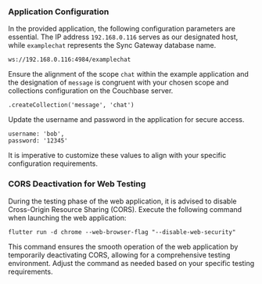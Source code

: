 ### Application Configuration

In the provided application, the following configuration parameters are essential. The IP address `192.168.0.116` serves as our designated host, while `examplechat` represents the Sync Gateway database name.

```
ws://192.168.0.116:4984/examplechat
```

Ensure the alignment of the scope `chat` within the example application and the designation of `message` is congruent with your chosen scope and collections configuration on the Couchbase server.

```
.createCollection('message', 'chat')
```

Update the username and password in the application for secure access.

```
username: 'bob',
password: '12345'
```

It is imperative to customize these values to align with your specific configuration requirements.

### CORS Deactivation for Web Testing

During the testing phase of the web application, it is advised to disable Cross-Origin Resource Sharing (CORS). Execute the following command when launching the web application:

``` 
flutter run -d chrome --web-browser-flag "--disable-web-security"
```

This command ensures the smooth operation of the web application by temporarily deactivating CORS, allowing for a comprehensive testing environment. Adjust the command as needed based on your specific testing requirements.